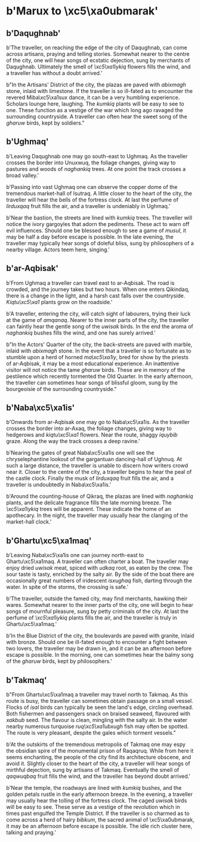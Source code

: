 # b'Marux to \xc5\xa0ubmarak'

## b'Daqughnab'
b'The traveller, on reaching the edge of the city of Daqughnab, can come across artisans, praying and telling stories. Somewhat nearer to the centre of the city, one will hear songs of ecstatic dejection, sung by merchants of Daqughnab. Ultimately the smell of *\xc5\xa1iykiq* flowers fills the wind, and a traveller has without a doubt arrived.'

b"In the Artisans' District of the city, the plazas are paved with *abixmagh* stone, inlaid with limestone. If the traveller is so ill-fated as to encounter the revered Miba\xc5\xa1sux dance, it can be a very humbling experience. Scholars lounge here, laughing. The *kumkiq* plants will be easy to see to one. These function as a vestige of the war which long ago ravaged the surrounding countryside. A traveller can often hear the sweet song of the *gharuw* birds, kept by soldiers."

## b'Ughmaq'
b'Leaving Daqughnab one may go south-east to Ughmaq. As the traveller crosses the border into Unuxwuq, the foliage changes, giving way to pastures and woods of *naghankiq* trees. At one point the track crosses a broad valley.'

b'Passing into vast Ughmaq one can observe the copper dome of the tremendous market-hall of Isutraq. A little closer to the heart of the city, the traveller will hear the bells of the fortress clock. At last the perfume of *lirduxqaq* fruit fills the air, and a traveller is undeniably in Ughmaq.'

b'Near the bastion, the streets are lined with *kumkiq* trees. The traveller will notice the ivory gargoyles that adorn the pediments. These act to warn off evil influences. Should one be blessed enough to see a game of *musul*, it may be half a day before escape is possible. In the late evening, the traveller may typically hear songs of doleful bliss, sung by philosophers of a nearby village. Actors teem here, singing.'

## b'ar-Aqbisak'
b'From Ughmaq a traveller can travel east to ar-Aqbisak. The road is crowded, and the journey takes but two hours. When one enters Qikindaq, there is a change in the light, and a harsh cast falls over the countryside. *Kiqtu\xc5\xa1* plants grow on the roadside.'

b'A traveller, entering the city, will catch sight of labourers, trying their luck at the game of *amqanaq*. Nearer to the inner parts of the city, the traveller can faintly hear the gentle song of the *uwisak* birds. In the end the aroma of *naghankiq* bushes fills the wind, and one has surely arrived.'

b"In the Actors' Quarter of the city, the back-streets are paved with marble, inlaid with *abixmagh* stone. In the event that a traveller is so fortunate as to stumble upon a herd of horned *ma\xc5\xa1iy*, bred for show by the priests of ar-Aqbisak, it may be a most educational experience. An inattentive visitor will not notice the tame *gharuw* birds. These are in memory of the pestilence which recently tormented the Old Quarter. In the early afternoon, the traveller can sometimes hear songs of blissful gloom, sung by the bourgeoisie of the surrounding countryside."

## b'Naba\xc5\xa1is'
b'Onwards from ar-Aqbisak one may go to Naba\xc5\xa1is. As the traveller crosses the border into ar-Axaq, the foliage changes, giving way to hedgerows and *kiqtu\xc5\xa1* flowers. Near the route, shaggy *iquybib* graze. Along the way the track crosses a deep ravine.'

b'Nearing the gates of great Naba\xc5\xa1is one will see the chryselephantine lookout of the gargantuan dancing-hall of Ughnuq. At such a large distance, the traveller is unable to discern how writers crowd near it. Closer to the centre of the city, a traveller begins to hear the peal of the castle clock. Finally the musk of *lirduxqaq* fruit fills the air, and a traveller is undoubtedly in Naba\xc5\xa1is.'

b'Around the counting-house of Qikraq, the plazas are lined with *naghankiq* plants, and the delicate fragrance fills the late morning breeze. The *\xc5\xa1iykiq* trees will be apparent. These indicate the home of an apothecary. In the night, the traveller may usually hear the clanging of the market-hall clock.'

## b'Ghartu\xc5\xa1maq'
b'Leaving Naba\xc5\xa1is one can journey north-east to Ghartu\xc5\xa1maq. A traveller can often charter a boat. The traveller may enjoy dried *uwisak* meat, spiced with *udkaq* root, as eaten by the crew. The sour taste is tasty, enriched by the salty air. By the side of the boat there are occasionally great numbers of iridescent *isxughaq* fish, darting through the water. In spite of the storms, the crossing is safe.'

b'The traveller, outside the famed city, may find merchants, hawking their wares. Somewhat nearer to the inner parts of the city, one will begin to hear songs of mournful pleasure, sung by petty criminals of the city. At last the perfume of *\xc5\xa1iykiq* plants fills the air, and the traveller is truly in Ghartu\xc5\xa1maq.'

b'In the Blue District of the city, the boulevards are paved with granite, inlaid with bronze. Should one be ill-fated enough to encounter a fight between two lovers, the traveller may be drawn in, and it can be an afternoon before escape is possible. In the morning, one can sometimes hear the balmy song of the *gharuw* birds, kept by philosophers.'

## b'Takmaq'
b"From Ghartu\xc5\xa1maq a traveller may travel north to Takmaq. As this route is busy, the traveller can sometimes obtain passage on a small vessel. Flocks of *isal* birds can typically be seen the land's edge, circling overhead. Both fishermen and passengers snack on braised seaweed, flavoured with *xakbub* seed. The flavour is clean, mingling with the salty air. In the water nearby numerous turquoise *ruq\xc5\xa1ubxugh* fish may often be spotted. The route is very pleasant, despite the gales which torment vessels."

b'At the outskirts of the tremendous metropolis of Takmaq one may espy the obsidian spire of the monumental prison of Raqaqruq. While from here it seems enchanting, the people of the city find its architecture obscene, and avoid it. Slightly closer to the heart of the city, a traveller will hear songs of mirthful dejection, sung by artisans of Takmaq. Eventually the smell of *qaqwuqbaq* fruit fills the wind, and the traveller has beyond doubt arrived.'

b'Near the temple, the roadways are lined with *kumkiq* bushes, and the golden petals rustle in the early afternoon breeze. In the evening, a traveller may usually hear the tolling of the fortress clock. The caged *uwisak* birds will be easy to see. These serve as a vestige of the revolution which in times past engulfed the Temple District. If the traveller is so charmed as to come across a herd of hairy *bibkum*, the sacred animal of \xc5\xa0ubmarak, it may be an afternoon before escape is possible. The idle rich cluster here, talking and praying.'

